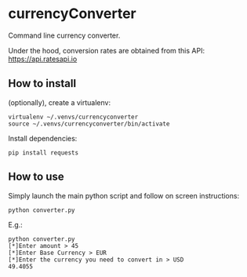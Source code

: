 # currencyConverter

Command line currency converter. 

Under the hood, conversion rates are obtained from this API: https://api.ratesapi.io

## How to install

(optionally), create a virtualenv: 

```
virtualenv ~/.venvs/currencyconverter
source ~/.venvs/currencyconverter/bin/activate
```

Install dependencies: 

```
pip install requests
```


## How to use


Simply launch the main python script and follow on screen instructions: 
```
python converter.py 
```

E.g.:

```
python converter.py 
[*]Enter amount > 45
[*]Enter Base Currency > EUR
[*]Enter the currency you need to convert in > USD
49.4055
```